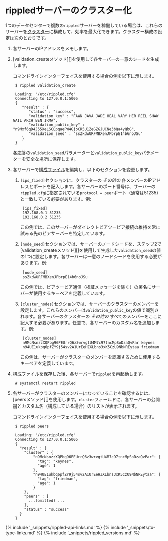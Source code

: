 # rippledサーバーのクラスター化

1つのデータセンターで複数の`rippled`サーバーを稼働している場合は、これらのサーバーを[クラスター](clustering.html)に構成して、効率を最大化できます。クラスター構成の設定は次のとおりです。

1. 各サーバーのIPアドレスをメモします。

2. [validation_createメソッド][]を使用して各サーバーの一意のシードを生成します。

    コマンドラインインターフェイスを使用する場合の例を以下に示します。

        $ rippled validation_create

        Loading: "/etc/rippled.cfg"
        Connecting to 127.0.0.1:5005
        {
           "result" : {
              "status" : "success",
              "validation_key" : "FAWN JAVA JADE HEAL VARY HER REEL SHAW GAIL ARCH BEN IRMA",
              "validation_public_key" : "n9Mxf6qD4J55XeLSCEpqaePW4GjoCR5U1ZeGZGJUCNe3bQa4yQbG",
              "validation_seed" : "ssZkdwURFMBXenJPbrpE14b6noJSu"
           }
        }

    各応答の`validation_seed`パラメーターと`validation_public_key`パラメーターを安全な場所に保存します。

3. 各サーバーで[構成ファイル](https://github.com/ripple/rippled/blob/master/cfg/rippled-example.cfg)を編集し、以下のセクションを変更します。

    1. `[ips_fixed]`セクションに、クラスターの _その他の_ 各メンバーのIPアドレスとポートを記入します。各サーバーのポート番号は、サーバーの `rippled.cfg`に指定されている`protocol = peer`ポート（通常は51235）と一致している必要があります。例:

            [ips_fixed]
            192.168.0.1 51235
            192.168.0.2 51235

        この例では、このサーバーがダイレクトピアツーピア接続の維持を常に試みる先のピアサーバーを特定しています。

    2. `[node_seed]`セクションでは、サーバーのノードシードを、ステップ2で[validation_createメソッド][]を使用して生成した`validation_seed`の値の1つに設定します。各サーバーは一意のノードシードを使用する必要があります。例:

            [node_seed]
            ssZkdwURFMBXenJPbrpE14b6noJSu

        この例では、ピアツーピア通信（検証メッセージを除く）の署名にサーバーが使用するキーペアを定義しています。

    3. `[cluster_nodes]`セクションでは、サーバーのクラスターのメンバーを設定します。これらのメンバーは`validation_public_key`の値で識別されます。各サーバーのクラスターの _その他の_ すべてのメンバーをここに記入する必要があります。任意で、各サーバーのカスタム名を追加します。例:

            [cluster_nodes]
            n9McNsnzzXQPbg96PEUrrQ6z3wrvgtU4M7c97tncMpSoDzaQvPar keynes
            n94UE1ukbq6pfZY9j54sv2A1UrEeHZXLbns3xK5CzU9NbNREytaa friedman

        この例は、サーバーがクラスターのメンバーを認識するために使用するキーペアを定義しています。

4. 構成ファイルを保存した後、各サーバーで`rippled`を再起動します。

        # systemctl restart rippled

5. 各サーバーがクラスターのメンバーになっていることを確認するには、[peersメソッド][]を使用します。`cluster`フィールドに、各サーバーの公開鍵とカスタム名（構成している場合）のリストが表示されます。

    コマンドラインインターフェイスを使用する場合の例を以下に示します。

        $ rippled peers

        Loading: "/etc/rippled.cfg"
        Connecting to 127.0.0.1:5005
        {
          "result" : {
            "cluster" : {
                "n9McNsnzzXQPbg96PEUrrQ6z3wrvgtU4M7c97tncMpSoDzaQvPar": {
                  "tag": "keynes",
                  "age": 1
                },
                "n94UE1ukbq6pfZY9j54sv2A1UrEeHZXLbns3xK5CzU9NbNREytaa": {
                  "tag": "friedman",
                  "age": 1
                }
            },
            "peers" : [
              ...(omitted) ...
            ],
            "status" : "success"
          }
        }



<!--{# common link defs #}-->
{% include '_snippets/rippled-api-links.md' %}
{% include '_snippets/tx-type-links.md' %}
{% include '_snippets/rippled_versions.md' %}
